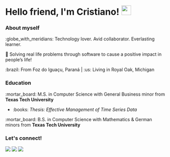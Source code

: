 <h1>Hello friend, I'm Cristiano! <img src="https://raw.githubusercontent.com/MartinHeinz/MartinHeinz/master/wave.gif" width="30px"></h1> 
  
<h3>About myself</h3>
<p>:globe_with_meridians: Technology lover. Avid collaborator. Everlasting learner.</p>
<p>👾 Solving real life problems through software to cause a positive impact in people’s life!</p>
<p>:brazil: From Foz do Iguaçu, Paraná | :us: Living in Royal Oak, Michigan</p>
  
<h3>Education</h3>
<p>:mortar_board: M.S. in Computer Science with General Business minor from <strong>Texas Tech University</strong></p>
<ul>
  <li>:books: <em>Thesis: Effective Management of Time Series Data</em></li>
</ul>
<p>:mortar_board: B.S. in Computer Science with Mathematics & German minors from <strong>Texas Tech University</strong></p>
  
<h3>Let's connect!</h3>
<a href="https://www.linkedin.com/in/cristianocaon/"><img src="https://img.shields.io/badge/-LinkedIn-blue?style=flat-square&logo=Linkedin&logoColor=white&link=https://www.linkedin.com/in/cristianocaon/" /></a>
<a href="https://www.instagram.com/cristiano.caon/"><img src="https://img.shields.io/badge/-Instagram-e4405f?style=flat-square&logo=Instagram&logoColor=white&link=https://www.instagram.com/cristiano.caon/" /></a>
<a href="mailto:cristiano.e.caon@gmail.com"><img src="https://img.shields.io/badge/-Gmail-d14836?style=flat-square&logo=Gmail&logoColor=white&link=mailto:cristiano.e.caon@gmail.com" /></a>

